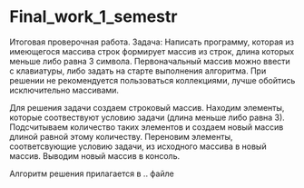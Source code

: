 # Final_work_1_semestr

Итоговая проверочная работа.
Задача: Написать программу, которая из имеющегося массива строк формирует массив из строк,
длина которых меньше либо равна 3 символа. Первоначальный массив можно ввести с клавиатуры, 
либо задать на старте выполнения алгоритма. При решении не рекомендуется пользоваться коллекциями, 
лучше обойтись исключительно массивами.

Для решения задачи создаем строковый массив. 
Находим элементы, которые соотвествуют условию задачи (длина меньше либо равна 3). 
Подсчитываем количество таких элементов и создаем новый массив длиной равной этому количеству.
Переновим элементы, соответсвующие условию задачи, из исходного массива в новый массив.
Выводим новый массив в консоль.

Алгоритм решения прилагается в .. файле
